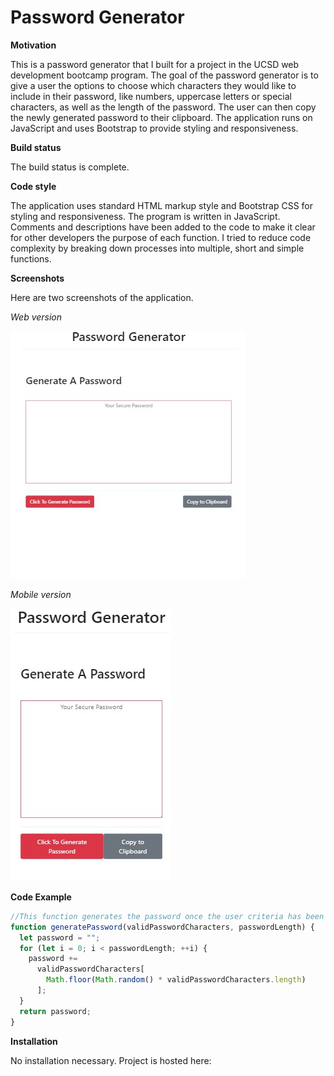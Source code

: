 # Password Generator

**Motivation**

This is a password generator that I built for a project in the UCSD web development bootcamp program. The goal of the password generator is to give a user the options to choose which characters they would like to include in their password, like numbers, uppercase letters or special characters, as well as the length of the password. The user can then copy the newly generated password to their clipboard. The application runs on JavaScript and uses Bootstrap to provide styling and responsiveness.

**Build status**

The build status is complete.

**Code style**

The application uses standard HTML markup style and Bootstrap CSS for styling and responsiveness. The program is written in JavaScript. Comments and descriptions have been added to the code to make it clear for other developers the purpose of each function. I tried to reduce code complexity by breaking down processes into multiple, short and simple functions.

**Screenshots**

Here are two screenshots of the application.

_Web version_

![Web application screenshot](assets/images/password-generator-full-screenshot.jpg)

_Mobile version_

![Mobile application screenshot](assets/images/password-generator-mobile-screenshot.jpg)

**Code Example**

```javascript
//This function generates the password once the user criteria has been met.
function generatePassword(validPasswordCharacters, passwordLength) {
  let password = "";
  for (let i = 0; i < passwordLength; ++i) {
    password +=
      validPasswordCharacters[
        Math.floor(Math.random() * validPasswordCharacters.length)
      ];
  }
  return password;
}
```

**Installation**

No installation necessary. Project is hosted here:
